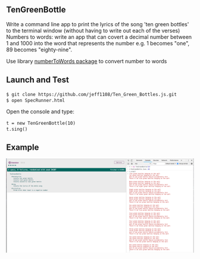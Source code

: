 ## TenGreenBottle
Write a command line app to print the lyrics of the song 'ten green bottles' to the terminal window (without having to write out each of the verses)
Numbers to words: write an app that can covert a decimal number between 1 and 1000 into the word that represents the number e.g. 1 becomes "one", 89 becomes "eighty-nine".

Use library
[numberToWords package](https://ourcodeworld.com/articles/read/353/how-to-convert-numbers-to-words-number-spelling-in-javascript) to convert number to words

## Launch and Test
```
$ git clone https://github.com/jeff1108/Ten_Green_Bottles.js.git
$ open SpecRunner.html
```
Open the console and type:
```
t = new TenGreenBottle(10)
t.sing()
```

## Example
![Alt text](screenshots/TenGreenBottles.png)
